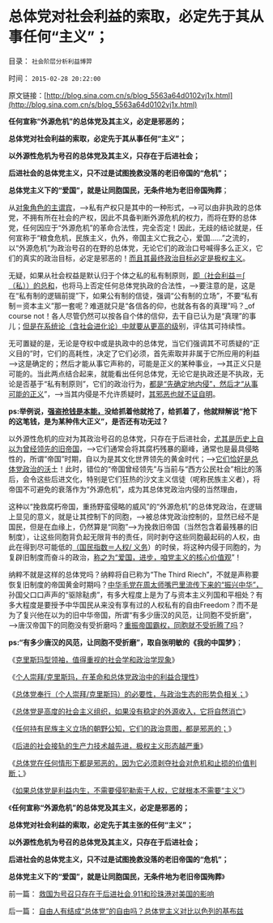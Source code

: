 # 总体党对社会利益的索取，必定先于其从事任何“主义”；

目录： `社会阶层分析利益博羿` 

时间： `2015-02-28 20:22:00` 

原文链接：[http://blog.sina.com.cn/s/blog_5563a64d0102vj1x.html](http://blog.sina.com.cn/s/blog_5563a64d0102vj1x.html)

**任何宣称“外源危机”的总体党及其主义，必定是邪恶的；**

**总体党对社会利益的索取，必定先于其从事任何“主义”；**

**以外源性危机为号召的总体党及其主义，只存在于后进社会；**

**后进社会的总体党主义，只不过是试图挽救没落的老旧帝国的“危机”；**

**总体党主义下的“爱国”，就是让同胞国民，无条件地为老旧帝国殉葬**；

从[对象角色的主谓宾](../../../2013/5/6/个人主义就是对象角色的主谓宾的“面向对象”.md)，——>私有产权只是其中的一种形式，——>可以由非执政的总体党，不拥有所在社会的产权，因此不具备判断外源危机的权力，而将在野的总体党，任何因应于“外源危机”的革命合法性，完全否定！因此，无歧的结论就是，任何宣称于“粮食危机，民族主义，仇外，帝国主义亡我之心，爱国……”之流的，以“外源危机”为政治号召的在野的总体党，无论它们的政治口号喊得多么正义，它们的真实的政治目标，必定是邪恶的！[而且其最终政治目标必定是极权主义](../../../2015/1/9/通往极权主义的崇高本意，坚定的信仰，激励的机制.md)。

无疑，如果从社会权益是默认归于个体之私的私有制原则，[即（社会利益＝∫（私））的总和](../../../2015/2/5/“不可让渡的权力”对统治合法性的否定，政客，企业家及经理人.md)，也将马上否定任何总体党执政的合法性，——>要注意的是，这是在“私有制的逻辑前提”下，如果公有制的信徒，强调“公有制的立场”，不要“私有制＝资本主义”那一套呢？难道就只是“各信各的仰，也就各有各的真理”吗？_of
course not！各人尽管仍然可以按各自个体的信仰，去干自已认为是“真理”的事儿；[但是在系统论（含社会进化论）中就要从更高的级](../../../2012/3/12/数学－系统论和社会进化论之间的逻辑关系.md)别，评估其可持续性。

无可置疑的是，无论是夺权中或是执政中的总体党，当它们强调其不可质疑的“正义目的”时，它们的高耗性，决定了它们必须，首先索取并非属于它所应用的利益——>这是确定的；然后才能从事它声称的，可能是正义的某种事业，——>其正义只是可能的。当此两点结合起来，就能看出任何总体党，无论它是执政还是不执政，无论是否基于“私有制原则”，它们的政治行为，[都是“先确定地内侵”，然后才“从事可能的正义](../../../2009/7/15/特权卫士高尚道德情操背后的小小自私.md)”，——>当其内侵是不允许质疑时，[其邪恶也就不证自明](http://darthvad.blog.163.com/blog/static/53399470201501092930605/)。

**ps:举例说，[强盗抢钱是本能，](../../../2012/12/9/强盗本能是每个人的冲动，自称为“向弱者倾斜”.md)没给抓着他就抢了，给抓着了，他就辩解说“抢下的这笔钱，是为某种伟大正义”，是否还有功无过？**

以外源性危机的应对为其政治号召的总体党，只存在于后进社会，[尤其是历史上自以为曾经领先的旧帝国](../../../2009/9/28/中国怀旧复古的乌托邦传统文化.md)，——>它们通常会将其腐朽残暴的巅峰，通常也是最具侵略性的，所谓“帝国”时期，自以为是其文化世界领先的黄金时代；——>[它们恰好是总体党政治的沃](../../../2009/6/26/马恩主义为什么适合移植入中国传统社会.md)土！此时，错位的“帝国曾经领先”与当前与“西方公民社会”相比的落后，会令这些后进文化，特别是它们狂热的沙文主义信徒（呢称民族主义者），将帝国不可避免的衰落作为“外源危机”，成为其总体党政治内侵的当然理由，

这种以“挽救腐朽帝国，重扬野蛮侵略的威风”的“外源危机”的总体党政治，在逻辑上显见的意义，就是让其控制下的同胞，——>被总体党政治控制的，显然已经不是国民，但是在血缘上，仍然算是“同胞”——>为挽救旧帝国（当然包含着最残暴的旧制度），让这些同胞背负起无限背书的责任，同时剥夺这些同胞最起码的人权，由此在得到尽可能低的[（国民指数＝人权/
义务](../../../2015/2/15/中美的国民指数，公式（国民＝产权／责任）；及左右派指数.md)）的时侯，将这种内侵于同胞的，为复辟旧制度而奋斗的政治，[称之为“爱国，进步，咱党主义的核心价值观](../../../2011/12/5/为什么民族主义会成为流氓的道德制高点？.md)”！

纳粹不就是这样的总体党吗？纳粹将自已称为“The Third
Riech”，不就是声称要恢复旧制度的帝国黄金时期吗？[中华毛党在周太师嘴巴里流传下来的“振兴中华”，](../../../2015/2/17/美国国民标准上的“人人平等”，及欧洲基督教和中国的特色.md)孙国父口口声声的“驱除鞑虏”，有多大程度上是为了与资本主义列国和平相处？有多大程度是要授予中华国民从来没有享有过的人权私有的自由Freedom？而不是为了复兴他在以为的旧中华帝国，所谓“有多少唐汉的风范，让同胞不受折磨”，——>唐汉帝国下的同胞没有受折磨吗？[重振帝国霸权，同胞就不受折腾了吗](../../../2009/10/1/大国霸权主义阻碍中国和平崛起.md)？

**ps:“有多少唐汉的风范，让同胞不受折磨”，取自张明敏的《我的中国梦》**；

《[克里斯玛型领袖，值得重视的社会学和政治学现象](../../../2015/2/20/克里斯玛型领袖，值得重视的社会学和政治学现象.md)》

《[个人崇拜/克里斯玛，在革命和总体党政治中的利益合理性](../../../2015/2/21/个人崇拜／克里斯玛，在革命和总体党政治中的利益合理性.md)》

《[总体党奉行（个人崇拜/克里斯玛）的必要性，与政治生态的形势负相关；](../../../2015/2/22/总体党奉行（个人崇拜／克里斯玛）,与政治形势负相关.md)》

《[总体党是高度的社会主义组织，如果没有稳定的外源收入，它将自然消亡](../../../2015/2/23/天主教的历史，及政治上的歹徒，经济上的强盗，道德上的流氓.md)》

《[任何持有民族主义立场的朝野公知，它们的政治意图，都是邪恶的；](../../../2015/2/24/天主教“亡党危机”史，总体党必需要的“外源危机”.md)》

《[后进的社会接轨的生产力技术越先进，极权主义形态越严重](../../../2015/2/25/“危机管理法则－集权定理”，衡量法西斯化的危险程度.md)》

《[总体党在任何情形下都是邪恶的，因为它必须剥夺社会对危机和止损的价值判断；](../../../2015/2/26/总体党主义，最根本的纲领总是“示形于外，实侵于内”.md)》

《[如果总体党是利益内生，不需要侵犯勒索于人权，它就根本不需要“主义”](../../../2015/2/27/自由人有结成“总体党”的自由吗？总体党主义对比以色列的基布兹.md)》

《**任何宣称“外源危机”的总体党及其主义，必定是邪恶的；**

**总体党对社会利益的索取，必定先于其主张的任何“主义”；**

**以外源性危机为号召的总体党及其主义，只存在于后进社会；**

**后进社会的总体党主义，只不过是试图挽救没落的老旧帝国的“危机”；**

**总体党主义下的“爱国”，就是让同胞国民，无条件地为老旧帝国殉葬**》

前一篇： [救国为号召只存在于后进社会,911和珍珠港对美国的影响](../../../2015/3/1/救国为号召只存在于后进社会,911和珍珠港对美国的影响.md)

后一篇： [自由人有结成“总体党”的自由吗？总体党主义对比以色列的基布兹](../../../2015/2/27/自由人有结成“总体党”的自由吗？总体党主义对比以色列的基布兹.md)

